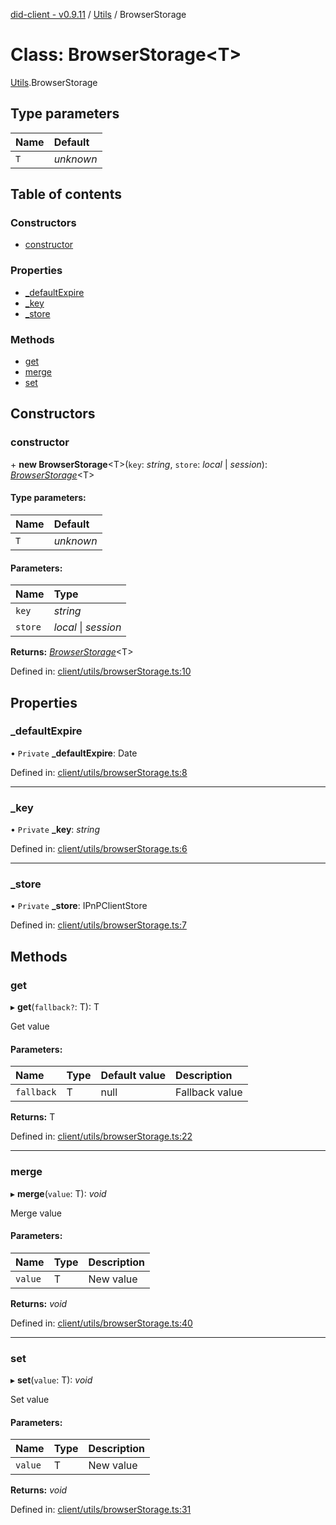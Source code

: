 [did-client - v0.9.11](../README.md) / [Utils](../modules/utils.md) / BrowserStorage

# Class: BrowserStorage<T\>

[Utils](../modules/utils.md).BrowserStorage

## Type parameters

Name | Default |
:------ | :------ |
`T` | *unknown* |

## Table of contents

### Constructors

- [constructor](utils.browserstorage.md#constructor)

### Properties

- [\_defaultExpire](utils.browserstorage.md#_defaultexpire)
- [\_key](utils.browserstorage.md#_key)
- [\_store](utils.browserstorage.md#_store)

### Methods

- [get](utils.browserstorage.md#get)
- [merge](utils.browserstorage.md#merge)
- [set](utils.browserstorage.md#set)

## Constructors

### constructor

\+ **new BrowserStorage**<T\>(`key`: *string*, `store`: *local* \| *session*): [*BrowserStorage*](utils.browserstorage.md)<T\>

#### Type parameters:

Name | Default |
:------ | :------ |
`T` | *unknown* |

#### Parameters:

Name | Type |
:------ | :------ |
`key` | *string* |
`store` | *local* \| *session* |

**Returns:** [*BrowserStorage*](utils.browserstorage.md)<T\>

Defined in: [client/utils/browserStorage.ts:10](https://github.com/Puzzlepart/did/blob/dev/client/utils/browserStorage.ts#L10)

## Properties

### \_defaultExpire

• `Private` **\_defaultExpire**: Date

Defined in: [client/utils/browserStorage.ts:8](https://github.com/Puzzlepart/did/blob/dev/client/utils/browserStorage.ts#L8)

___

### \_key

• `Private` **\_key**: *string*

Defined in: [client/utils/browserStorage.ts:6](https://github.com/Puzzlepart/did/blob/dev/client/utils/browserStorage.ts#L6)

___

### \_store

• `Private` **\_store**: IPnPClientStore

Defined in: [client/utils/browserStorage.ts:7](https://github.com/Puzzlepart/did/blob/dev/client/utils/browserStorage.ts#L7)

## Methods

### get

▸ **get**(`fallback?`: T): T

Get value

#### Parameters:

Name | Type | Default value | Description |
:------ | :------ | :------ | :------ |
`fallback` | T | null | Fallback value    |

**Returns:** T

Defined in: [client/utils/browserStorage.ts:22](https://github.com/Puzzlepart/did/blob/dev/client/utils/browserStorage.ts#L22)

___

### merge

▸ **merge**(`value`: T): *void*

Merge value

#### Parameters:

Name | Type | Description |
:------ | :------ | :------ |
`value` | T | New value    |

**Returns:** *void*

Defined in: [client/utils/browserStorage.ts:40](https://github.com/Puzzlepart/did/blob/dev/client/utils/browserStorage.ts#L40)

___

### set

▸ **set**(`value`: T): *void*

Set value

#### Parameters:

Name | Type | Description |
:------ | :------ | :------ |
`value` | T | New value    |

**Returns:** *void*

Defined in: [client/utils/browserStorage.ts:31](https://github.com/Puzzlepart/did/blob/dev/client/utils/browserStorage.ts#L31)
